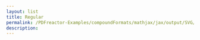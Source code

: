 ```yaml
---
layout: list
title: Regular
permalink: /PDFreactor-Examples/compoundFormats/mathjax/jax/output/SVG/fonts/TeX/Script/Regular/
description: 
---
```





